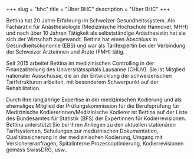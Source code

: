 +++
slug = "bhc"
title = "Über BHC"
description = "Über BHC"
+++

Bettina hat 20 Jahre Erfahrung im Schweizer Gesundheitssystem. Als Fachärztin für Anästhesiologie (Medizinische Hochschule Hannover, MHH) und nach über 10 Jahren Tätigkeit als selbstständige Anästhesistin hat sie sich der Wirtschaft zugewandt. Bettina hat einen Abschluss in Gesundheitsökonomie (EBS) und war als Tarifexpertin bei der Verbindung der Schweizer Ärzteinnen und Ärzte (FMH) tätig.

Seit 2015 arbeitet Bettina im medizinischen Controlling in der Finanzabteilung des Universitätsspitals Lausanne (CHUV). Sie ist Mitglied nationaler Ausschüsse, die an der Entwicklung der schweizerischen Tarifstrukturen arbeiten, mit besonderem Schwerpunkt auf der Rehabilitation.

Durch Ihre langjährige Expertise in der medizinischen Kodierung und als ehemaliges Mitglied der Prüfungskommission für die Berufsprüfung für Medizinische Kodiererinnen/Medizinische Kodierer ist Bettina auf der Liste des Bundesamtes für Statistik (BFS) der Expertinnen für Kodierrevisionen. Bettina unterstützt Sie bei Ihren Anliegen zu den aktuellen stationären Tarifsystemen, Schulungen zur medizinischen Dokumentation, Qualitätssicherung in der medizinischen Kodierung, Umgang mit Versichereranfragen, Spitalinterne Prozessoptimierung, Kodierrevisionen gemäss SwissDRG, usw..

